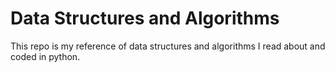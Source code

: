 # Data Structures and Algorithms

This repo is my reference of data structures and algorithms I read about and coded in python.
